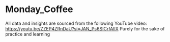 # Monday_Coffee
All data and insights are sourced from the following YouTube video: https://youtu.be/ZZEP4ZRnDaU?si=JAN_Ps6SICrfAIlX
Purely for the sake of practice and learning
